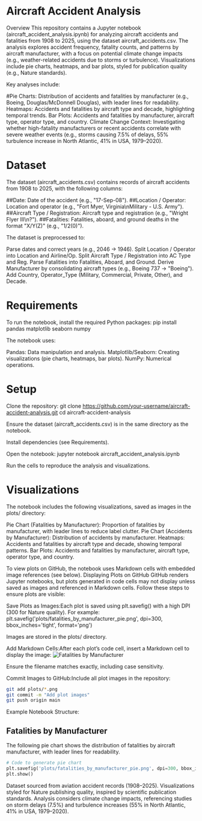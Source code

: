 # Aircraft Accident Analysis
Overview
This repository contains a Jupyter notebook (aircraft_accident_analysis.ipynb) for analyzing aircraft accidents and fatalities from 1908 to 2025, using the dataset aircraft_accidents.csv. The analysis explores accident frequency, fatality counts, and patterns by aircraft manufacturer, with a focus on potential climate change impacts (e.g., weather-related accidents due to storms or turbulence). Visualizations include pie charts, heatmaps, and bar plots, styled for publication quality (e.g., Nature standards).

Key analyses include:

#Pie Charts: Distribution of accidents and fatalities by manufacturer (e.g., Boeing, Douglas/McDonnell Douglas), with leader lines for readability.
Heatmaps: Accidents and fatalities by aircraft type and decade, highlighting temporal trends.
Bar Plots: Accidents and fatalities by manufacturer, aircraft type, operator type, and country.
Climate Change Context: Investigating whether high-fatality manufacturers or recent accidents correlate with severe weather events (e.g., storms causing 7.5% of delays, 55% turbulence increase in North Atlantic, 41% in USA, 1979–2020).

# Dataset
The dataset (aircraft_accidents.csv) contains records of aircraft accidents from 1908 to 2025, with the following columns:

##Date: Date of the accident (e.g., "17-Sep-08").
##Location / Operator: Location and operator (e.g., "Fort Myer, Virginia\nMilitary - U.S. Army").
##Aircraft Type / Registration: Aircraft type and registration (e.g., "Wright Flyer III\n?").
##Fatalities: Fatalities, aboard, and ground deaths in the format "X/Y(Z)" (e.g., "1/2(0)").

The dataset is preprocessed to:

Parse dates and correct years (e.g., 2046 → 1946).
Split Location / Operator into Location and Airline/Op.
Split Aircraft Type / Registration into AC Type and Reg.
Parse Fatalities into Fatalities, Aboard, and Ground.
Derive Manufacturer by consolidating aircraft types (e.g., Boeing 737 → "Boeing").
Add Country, Operator_Type (Military, Commercial, Private, Other), and Decade.

# Requirements
To run the notebook, install the required Python packages:
pip install pandas matplotlib seaborn numpy

The notebook uses:

Pandas: Data manipulation and analysis.
Matplotlib/Seaborn: Creating visualizations (pie charts, heatmaps, bar plots).
NumPy: Numerical operations.

# Setup

Clone the repository:
git clone https://github.com/your-username/aircraft-accident-analysis.git
cd aircraft-accident-analysis


Ensure the dataset (aircraft_accidents.csv) is in the same directory as the notebook.

Install dependencies (see Requirements).

Open the notebook:
jupyter notebook aircraft_accident_analysis.ipynb


Run the cells to reproduce the analysis and visualizations.


# Visualizations
The notebook includes the following visualizations, saved as images in the plots/ directory:

Pie Chart (Fatalities by Manufacturer): Proportion of fatalities by manufacturer, with leader lines to reduce label clutter.
Pie Chart (Accidents by Manufacturer): Distribution of accidents by manufacturer.
Heatmaps: Accidents and fatalities by aircraft type and decade, showing temporal patterns.
Bar Plots: Accidents and fatalities by manufacturer, aircraft type, operator type, and country.

To view plots on GitHub, the notebook uses Markdown cells with embedded image references (see below).
Displaying Plots on GitHub
GitHub renders Jupyter notebooks, but plots generated in code cells may not display unless saved as images and referenced in Markdown cells. Follow these steps to ensure plots are visible:

Save Plots as Images:Each plot is saved using plt.savefig() with a high DPI (300 for Nature quality). For example:
plt.savefig('plots/fatalities_by_manufacturer_pie.png', dpi=300, bbox_inches='tight', format='png')

Images are stored in the plots/ directory.

Add Markdown Cells:After each plot’s code cell, insert a Markdown cell to display the image:
![Fatalities by Manufacturer](plots/fatalities_by_manufacturer_pie.png)

Ensure the filename matches exactly, including case sensitivity.

Commit Images to GitHub:Include all plot images in the repository:
```bash
git add plots/*.png
git commit -m "Add plot images"
git push origin main
```


Example Notebook Structure:
## Fatalities by Manufacturer
The following pie chart shows the distribution of fatalities by aircraft manufacturer, with leader lines for readability.
```python
# Code to generate pie chart
plt.savefig('plots/fatalities_by_manufacturer_pie.png', dpi=300, bbox_inches='tight', format='png')
plt.show()
```

Dataset sourced from aviation accident records (1908–2025).
Visualizations styled for Nature publishing quality, inspired by scientific publication standards.
Analysis considers climate change impacts, referencing studies on storm delays (7.5%) and turbulence increases (55% in North Atlantic, 41% in USA, 1979–2020).
